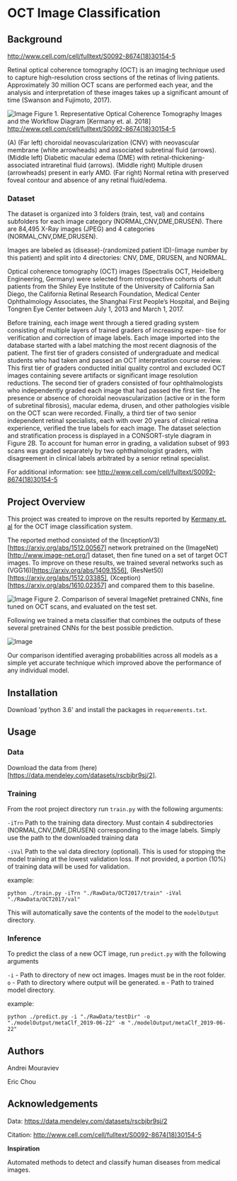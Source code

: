 ﻿# OCT Image Classification

## Background

http://www.cell.com/cell/fulltext/S0092-8674(18)30154-5

Retinal optical coherence tomography (OCT) is an imaging technique used to capture high-resolution cross sections of the retinas of living patients. Approximately 30 million OCT scans are performed each year, and the analysis and interpretation of these images takes up a significant amount of time (Swanson and Fujimoto, 2017).

![Image](https://github.com/amourav/OCT-Image-Classification/blob/cleanCode3/pics/2018.Kermany.Identifying%20Medical%20Diagnoses%20and%20Treatable%20Diseases%20by%20Image-Based%20Deep%20Learning_fig2.jpg)
Figure 1. Representative Optical Coherence Tomography Images and the Workflow Diagram [Kermany et. al. 2018] http://www.cell.com/cell/fulltext/S0092-8674(18)30154-5

(A) (Far left) choroidal neovascularization (CNV) with neovascular membrane (white arrowheads) and associated subretinal fluid (arrows). (Middle left) Diabetic macular edema (DME) with retinal-thickening-associated intraretinal fluid (arrows). (Middle right) Multiple drusen (arrowheads) present in early AMD. (Far right) Normal retina with preserved foveal contour and absence of any retinal fluid/edema.


### Dataset

The dataset is organized into 3 folders (train, test, val) and contains subfolders for each image category (NORMAL,CNV,DME,DRUSEN). There are 84,495 X-Ray images (JPEG) and 4 categories (NORMAL,CNV,DME,DRUSEN).

Images are labeled as (disease)-(randomized patient ID)-(image number by this patient) and split into 4 directories: CNV, DME, DRUSEN, and NORMAL.

Optical coherence tomography (OCT) images (Spectralis OCT, Heidelberg Engineering, Germany) were selected from retrospective cohorts of adult patients from the Shiley Eye Institute of the University of California San Diego, the California Retinal Research Foundation, Medical Center Ophthalmology Associates, the Shanghai First People’s Hospital, and Beijing Tongren Eye Center between July 1, 2013 and March 1, 2017.

Before training, each image went through a tiered grading system consisting of multiple layers of trained graders of increasing exper- tise for verification and correction of image labels. Each image imported into the database started with a label matching the most recent diagnosis of the patient. The first tier of graders consisted of undergraduate and medical students who had taken and passed an OCT interpretation course review. This first tier of graders conducted initial quality control and excluded OCT images containing severe artifacts or significant image resolution reductions. The second tier of graders consisted of four ophthalmologists who independently graded each image that had passed the first tier. The presence or absence of choroidal neovascularization (active or in the form of subretinal fibrosis), macular edema, drusen, and other pathologies visible on the OCT scan were recorded. Finally, a third tier of two senior independent retinal specialists, each with over 20 years of clinical retina experience, verified the true labels for each image. The dataset selection and stratification process is displayed in a CONSORT-style diagram in Figure 2B. To account for human error in grading, a validation subset of 993 scans was graded separately by two ophthalmologist graders, with disagreement in clinical labels arbitrated by a senior retinal specialist.

For additional information: see http://www.cell.com/cell/fulltext/S0092-8674(18)30154-5


## Project Overview

This project was created to improve on the results reported by [Kermany et. al](https://www.cell.com/cell/fulltext/S0092-8674(18)30154-5) for the OCT image classification system.

The reported method consisted of the (InceptionV3)[https://arxiv.org/abs/1512.00567] network pretrained on the (ImageNet)[http://www.image-net.org/] dataset, then fine tuned on a set of target OCT images. To improve on these results, we trained several networks such as (VGG16)[https://arxiv.org/abs/1409.1556], (ResNet50)[https://arxiv.org/abs/1512.03385], (Xception)[https://arxiv.org/abs/1610.02357] and compared them to this baseline.

![Image](https://github.com/amourav/OCT-Image-Classification/blob/cleanCode3/pics/comparison.png)
Figure 2. Comparison of several ImageNet pretrained CNNs, fine tuned on OCT scans, and evaluated on the test set.

Following we trained a meta classifier that combines the outputs of these several pretrained CNNs for the best possible prediction. 

![Image](https://github.com/amourav/OCT-Image-Classification/blob/cleanCode3/pics/meta.png)

Our comparison identified averaging probabilities across all models as a simple yet accurate technique which improved above the performance of any individual model.

## Installation

Download 'python 3.6' and install the packages in `requerements.txt`.

## Usage

### Data

Download the data from (here)[https://data.mendeley.com/datasets/rscbjbr9sj/2].

### Training

From the root project directory run `train.py` with the following arguments:

`-iTrn` Path to the training data directory. Must contain 4 subdirectories (NORMAL,CNV,DME,DRUSEN) corresponding to the image labels. Simply use the path to the downloaded training data

`-iVal` Path to the val data directory (optional). This is used for stopping the model training at the lowest validation loss. If not provided, a portion (10%) of training data will be used for validation.

example:
```
python ./train.py -iTrn "./RawData/OCT2017/train" -iVal "./RawData/OCT2017/val"
```


This will automatically save the contents of the model to the `modelOutput` directory.

### Inference

To predict the class of a new OCT image, run `predict.py` with the following arguments

`-i` - Path to directory of new oct images. Images must be in the root folder.
`o` - Path to directory where output will be generated.
`m` - Path to trained model directory.

example:
```
python ./predict.py -i "./RawData/testDir" -o "./modelOutput/metaClf_2019-06-22" -m "./modelOutput/metaClf_2019-06-22"
```



## Authors

Andrei Mouraviev

Eric Chou


## Acknowledgements

Data: https://data.mendeley.com/datasets/rscbjbr9sj/2

Citation: http://www.cell.com/cell/fulltext/S0092-8674(18)30154-5

**Inspiration**

Automated methods to detect and classify human diseases from medical images.
